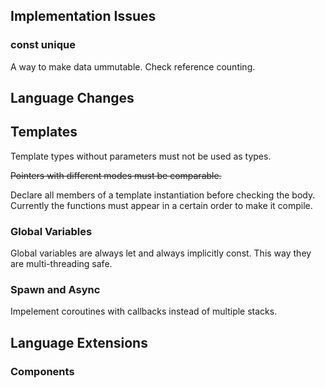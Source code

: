## Implementation Issues

### const unique

A way to make data ummutable. Check reference counting.

## Language Changes

## Templates

Template types without parameters must not be used as types.

~~Pointers with different modes must be comparable.~~

Declare all members of a template instantiation before checking the body.
Currently the functions must appear in a certain order to make it compile.

### Global Variables

Global variables are always let and always implicitly const.
This way they are multi-threading safe.

### Spawn and Async

Impelement coroutines with callbacks instead of multiple stacks.

## Language Extensions

### Components
